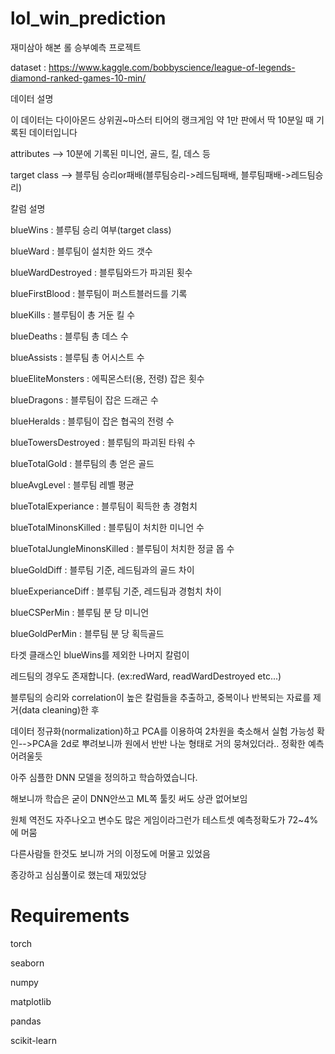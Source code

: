 # lol_win_prediction

재미삼아 해본 롤 승부예측 프로젝트

dataset : https://www.kaggle.com/bobbyscience/league-of-legends-diamond-ranked-games-10-min/

데이터 설명

이 데이터는 다이아몬드 상위권~마스터 티어의 랭크게임 약 1만 판에서 딱 10분일 때 기록된 데이터입니다

attributes --> 10분에 기록된 미니언, 골드, 킬, 데스 등

target class --> 블루팀 승리or패배(블루팀승리->레드팀패배, 블루팀패배->레드팀승리)



칼럼 설명

blueWins : 블루팀 승리 여부(target class)

blueWard : 블루팀이 설치한 와드 갯수

blueWardDestroyed : 블루팀와드가 파괴된 횟수

blueFirstBlood : 블루팀이 퍼스트블러드를 기록

blueKills : 블루팀이 총 거둔 킬 수

blueDeaths : 블루팀 총 데스 수

blueAssists : 블루팀 총 어시스트 수

blueEliteMonsters : 에픽몬스터(용, 전령) 잡은 횟수

blueDragons : 블루팀이 잡은 드래곤 수

blueHeralds : 블루팀이 잡은 협곡의 전령 수

blueTowersDestroyed : 블루팀의 파괴된 타워 수

blueTotalGold : 블루팀의 총 얻은 골드

blueAvgLevel : 블루팀 레벨 평균

blueTotalExperiance : 블루팀이 획득한 총 경험치

blueTotalMinonsKilled : 블루팀이 처치한 미니언 수

blueTotalJungleMinonsKilled : 블루팀이 처치한 정글 몹 수

blueGoldDiff : 블루팀 기준, 레드팀과의 골드 차이

blueExperianceDiff : 블루팀 기준, 레드팀과 경험치 차이

blueCSPerMin : 블루팀 분 당 미니언

blueGoldPerMin : 블루팀 분 당 획득골드



타겟 클래스인 blueWins를 제외한 나머지 칼럼이

레드팀의 경우도 존재합니다. (ex:redWard, readWardDestroyed etc...)



블루팀의 승리와 correlation이 높은 칼럼들을 추출하고, 중복이나 반복되는 자료를 제거(data cleaning)한 후

데이터 정규화(normalization)하고 PCA를 이용하여 2차원을 축소해서 실험 가능성 확인-->PCA을 2d로 뿌려보니까 원에서 반반 나눈 형태로 거의 뭉쳐있더라.. 정확한 예측 어려울듯

아주 심플한 DNN 모델을 정의하고 학습하였습니다.

해보니까 학습은 굳이 DNN안쓰고 ML쪽 툴킷 써도 상관 없어보임



원체 역전도 자주나오고 변수도 많은 게임이라그런가 테스트셋 예측정확도가 72~4%에 머뭄

다른사람들 한것도 보니까 거의 이정도에 머물고 있었음



종강하고 심심풀이로 했는데 재밌었당



# Requirements

torch

seaborn

numpy

matplotlib

pandas

scikit-learn


